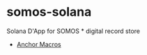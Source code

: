 # somos-solana
Solana D'App for SOMOS * digital record store

* [Anchor Macros](https://docs.rs/anchor-lang/latest/anchor_lang/derive.Accounts.html)
